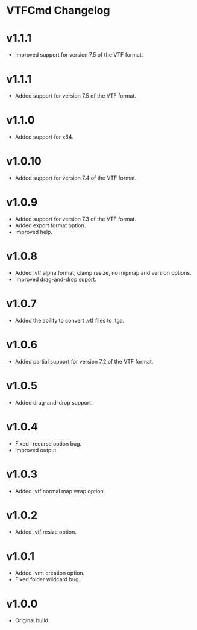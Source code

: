 # VTFCmd Changelog

# v1.1.1
  - Improved support for version 7.5 of the VTF format.

# v1.1.1
  - Added support for version 7.5 of the VTF format.

# v1.1.0
  - Added support for x64.

# v1.0.10
  - Added support for version 7.4 of the VTF format.

# v1.0.9
  - Added support for version 7.3 of the VTF format.
  - Added export format option.
  - Improved help.

# v1.0.8
  - Added .vtf alpha format, clamp resize, no mipmap and version options.
  - Improved drag-and-drop suport.

# v1.0.7
  - Added the ability to convert .vtf files to .tga.

# v1.0.6
  - Added partial support for version 7.2 of the VTF format.

# v1.0.5
  - Added drag-and-drop support.

# v1.0.4
  - Fixed -recurse option bug.
  - Improved output.

# v1.0.3
  - Added .vtf normal map wrap option.

# v1.0.2
  - Added .vtf resize option.

# v1.0.1
  - Added .vmt creation option.
  - Fixed folder wildcard bug.

# v1.0.0
  - Original build.